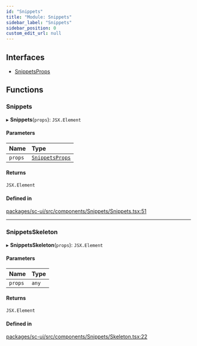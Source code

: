```yaml
---
id: "Snippets"
title: "Module: Snippets"
sidebar_label: "Snippets"
sidebar_position: 0
custom_edit_url: null
---
```


## Interfaces

- [SnippetsProps](../interfaces/Snippets.SnippetsProps.md)

## Functions

### Snippets

▸ **Snippets**(`props`): `JSX.Element`

#### Parameters

| Name | Type |
| :------ | :------ |
| `props` | [`SnippetsProps`](../interfaces/Snippets.SnippetsProps.md) |

#### Returns

`JSX.Element`

#### Defined in

[packages/sc-ui/src/components/Snippets/Snippets.tsx:51](https://github.com/selfcommunity/community-ui/blob/67100aa/packages/sc-ui/src/components/Snippets/Snippets.tsx#L51)

___

### SnippetsSkeleton

▸ **SnippetsSkeleton**(`props`): `JSX.Element`

#### Parameters

| Name | Type |
| :------ | :------ |
| `props` | `any` |

#### Returns

`JSX.Element`

#### Defined in

[packages/sc-ui/src/components/Snippets/Skeleton.tsx:22](https://github.com/selfcommunity/community-ui/blob/67100aa/packages/sc-ui/src/components/Snippets/Skeleton.tsx#L22)
